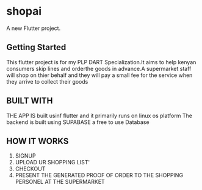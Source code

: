# shopai

A new Flutter project.

## Getting Started

This flutter project is for my PLP DART Specialization.It aims to help kenyan consumers skip lines and orderthe goods in advance.A supermarket staff will shop on thier behalf and they will pay a small fee for the service when they arrive to collect their goods

## BUILT WITH
THE APP IS built usinf flutter and it primarily runs on linux os platform
The backend is built using SUPABASE a free to use Database

## HOW IT WORKS
1. SIGNUP
2. UPLOAD UR SHOPPING LIST'
3. CHECKOUT
4. PRESENT THE GENERATED PROOF OF ORDER TO THE SHOPPING PERSONEL AT THE SUPERMARKET
